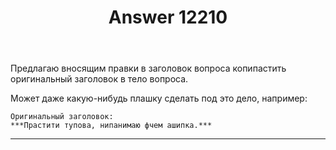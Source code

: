﻿---
title: "Answer 12210"
se.owner.user_id: 290668
se.owner.display_name: "Инквизитор"
se.owner.link: "https://ru.meta.stackoverflow.com/users/290668/%d0%98%d0%bd%d0%ba%d0%b2%d0%b8%d0%b7%d0%b8%d1%82%d0%be%d1%80"
se.answer_id: 12210
se.question_id: 12195
se.post_type: answer
se.is_accepted: False
---
<p>Предлагаю вносящим правки в заголовок вопроса копипастить оригинальный заголовок в тело вопроса.</p>
<p>Может даже какую-нибудь плашку сделать под это дело, например:</p>
<pre><code>Оригинальный заголовок:
***Прастити тупова, нипанимаю фчем ашипка.***
</code></pre>
<hr />
